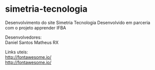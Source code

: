 # simetria-tecnologia
Desenvolvimento do site Simetria Tecnologia
Desenvolvido em parceria com o projeto apprender
IFBA

Desenvolvedores:  
Daniel Santos
Matheus RX

Links uteis:  
http://fontawesome.io/  
http://fontawesome.io/  
